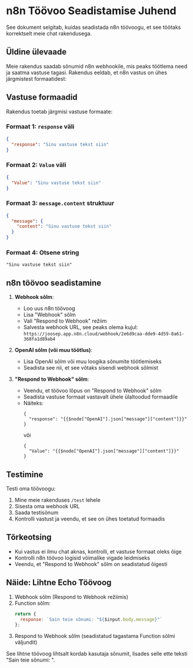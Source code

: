 # n8n Töövoo Seadistamise Juhend

See dokument selgitab, kuidas seadistada n8n töövoogu, et see töötaks korrektselt meie chat rakendusega.

## Üldine ülevaade

Meie rakendus saadab sõnumid n8n webhookile, mis peaks töötlema need ja saatma vastuse tagasi. Rakendus eeldab, et n8n vastus on ühes järgmistest formaatidest:

## Vastuse formaadid

Rakendus toetab järgmisi vastuse formaate:

### Formaat 1: `response` väli

```json
{
  "response": "Sinu vastuse tekst siin"
}
```

### Formaat 2: `Value` väli

```json
{
  "Value": "Sinu vastuse tekst siin"
}
```

### Formaat 3: `message.content` struktuur

```json
{
  "message": {
    "content": "Sinu vastuse tekst siin"
  }
}
```

### Formaat 4: Otsene string

```
"Sinu vastuse tekst siin"
```

## n8n töövoo seadistamine

1. **Webhook sõlm**:
   - Loo uus n8n töövoog
   - Lisa "Webhook" sõlm
   - Vali "Respond to Webhook" režiim
   - Salvesta webhook URL, see peaks olema kujul: `https://joosep.app.n8n.cloud/webhook/2e6d9caa-dde9-4d59-8a61-368fa1d89ab4`

2. **OpenAI sõlm (või muu töötlus)**:
   - Lisa OpenAI sõlm või muu loogika sõnumite töötlemiseks
   - Seadista see nii, et see võtaks sisendi webhook sõlmist

3. **"Respond to Webhook" sõlm**:
   - Veendu, et töövoo lõpus on "Respond to Webhook" sõlm
   - Seadista vastuse formaat vastavalt ühele ülaltoodud formaadile
   - Näiteks:
     ```
     {
       "response": "{{$node["OpenAI"].json["message"]["content"]}}"
     }
     ```
     või
     ```
     {
       "Value": "{{$node["OpenAI"].json["message"]["content"]}}"
     }
     ```

## Testimine

Testi oma töövoogu:

1. Mine meie rakenduses `/test` lehele
2. Sisesta oma webhook URL
3. Saada testisõnum
4. Kontrolli vastust ja veendu, et see on ühes toetatud formaadis

## Tõrkeotsing

- Kui vastus ei ilmu chat aknas, kontrolli, et vastuse formaat oleks õige
- Kontrolli n8n töövoo logisid võimalike vigade leidmiseks
- Veendu, et "Respond to Webhook" sõlm on seadistatud õigesti

## Näide: Lihtne Echo Töövoog

1. Webhook sõlm (Respond to Webhook režiimis)
2. Function sõlm:
   ```javascript
   return {
     response: `Sain teie sõnumi: "${$input.body.message}"`
   };
   ```
3. Respond to Webhook sõlm (seadistatud tagastama Function sõlmi väljundit)

See lihtne töövoog lihtsalt kordab kasutaja sõnumit, lisades selle ette teksti "Sain teie sõnumi: ".
